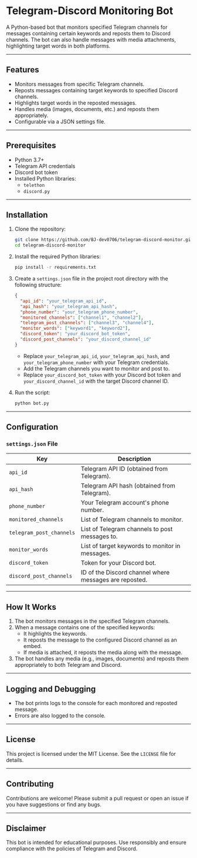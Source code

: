 # Telegram-Discord Monitoring Bot

A Python-based bot that monitors specified Telegram channels for messages containing certain keywords and reposts them to Discord channels. The bot can also handle messages with media attachments, highlighting target words in both platforms.

---

## Features

- Monitors messages from specific Telegram channels.
- Reposts messages containing target keywords to specified Discord channels.
- Highlights target words in the reposted messages.
- Handles media (images, documents, etc.) and reposts them appropriately.
- Configurable via a JSON settings file.

---

## Prerequisites

- Python 3.7+
- Telegram API credentials
- Discord bot token
- Installed Python libraries:
  - `telethon`
  - `discord.py`

---

## Installation

1. Clone the repository:

   ```bash
   git clone https://github.com/BJ-dev0706/telegram-discord-monitor.git
   cd telegram-discord-monitor
   ```

2. Install the required Python libraries:

   ```bash
   pip install -r requirements.txt
   ```

3. Create a `settings.json` file in the project root directory with the following structure:

   ```json
   {
     "api_id": "your_telegram_api_id",
     "api_hash": "your_telegram_api_hash",
     "phone_number": "your_telegram_phone_number",
     "monitored_channels": ["channel1", "channel2"],
     "telegram_post_channels": ["channel3", "channel4"],
     "monitor_words": ["keyword1", "keyword2"],
     "discord_token": "your_discord_bot_token",
     "discord_post_channels": "your_discord_channel_id"
   }
   ```

   - Replace `your_telegram_api_id`, `your_telegram_api_hash`, and `your_telegram_phone_number` with your Telegram credentials.
   - Add the Telegram channels you want to monitor and post to.
   - Replace `your_discord_bot_token` with your Discord bot token and `your_discord_channel_id` with the target Discord channel ID.

4. Run the script:

   ```bash
   python bot.py
   ```

---

## Configuration

### `settings.json` File

| Key                  | Description                                            |
|----------------------|--------------------------------------------------------|
| `api_id`             | Telegram API ID (obtained from Telegram).             |
| `api_hash`           | Telegram API hash (obtained from Telegram).           |
| `phone_number`       | Your Telegram account's phone number.                 |
| `monitored_channels` | List of Telegram channels to monitor.                 |
| `telegram_post_channels` | List of Telegram channels to post messages to.        |
| `monitor_words`      | List of target keywords to monitor in messages.       |
| `discord_token`      | Token for your Discord bot.                           |
| `discord_post_channels` | ID of the Discord channel where messages are reposted. |

---

## How It Works

1. The bot monitors messages in the specified Telegram channels.
2. When a message contains one of the specified keywords:
   - It highlights the keywords.
   - It reposts the message to the configured Discord channel as an embed.
   - If media is attached, it reposts the media along with the message.
3. The bot handles any media (e.g., images, documents) and reposts them appropriately to both Telegram and Discord.

---

## Logging and Debugging

- The bot prints logs to the console for each monitored and reposted message.
- Errors are also logged to the console.

---

## License

This project is licensed under the MIT License. See the `LICENSE` file for details.

---

## Contributing

Contributions are welcome! Please submit a pull request or open an issue if you have suggestions or find any bugs.

---

## Disclaimer

This bot is intended for educational purposes. Use responsibly and ensure compliance with the policies of Telegram and Discord.
